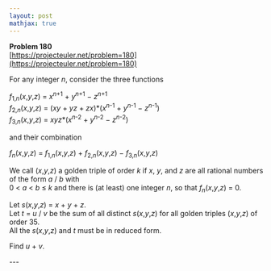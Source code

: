 ```yaml
---
layout: post
mathjax: true
---
```

**Problem 180**  
[https://projecteuler.net/problem=180](https://projecteuler.net/problem=180)

<p>For any integer <var>n</var>, consider the three functions</p>
<p class="margin_left"><var>f</var><sub>1,<var>n</var></sub>(<var>x</var>,<var>y</var>,<var>z</var>) = <var>x</var><sup><var>n</var>+1</sup> + <var>y</var><sup><var>n</var>+1</sup> − <var>z</var><sup><var>n</var>+1</sup><br /><var>f</var><sub>2,<var>n</var></sub>(<var>x</var>,<var>y</var>,<var>z</var>) = (<var>xy</var> + <var>yz</var> + <var>zx</var>)*(<var>x</var><sup><var>n</var>-1</sup> + <var>y</var><sup><var>n</var>-1</sup> − <var>z</var><sup><var>n</var>-1</sup>)<br /><var>f</var><sub>3,<var>n</var></sub>(<var>x</var>,<var>y</var>,<var>z</var>) = <var>xyz</var>*(<var>x</var><sup><var>n</var>-2</sup> + <var>y</var><sup><var>n</var>-2</sup> − <var>z</var><sup><var>n</var>-2</sup>)</p>
<p>and their combination</p>
<p class="margin_left"><var>f</var><sub><var>n</var></sub>(<var>x</var>,<var>y</var>,<var>z</var>) = <var>f</var><sub>1,<var>n</var></sub>(<var>x</var>,<var>y</var>,<var>z</var>) + <var>f</var><sub>2,<var>n</var></sub>(<var>x</var>,<var>y</var>,<var>z</var>) − <var>f</var><sub>3,<var>n</var></sub>(<var>x</var>,<var>y</var>,<var>z</var>)</p>
<p>We call (<var>x</var>,<var>y</var>,<var>z</var>) a golden triple of order <var>k</var> if <var>x</var>, <var>y</var>, and <var>z</var> are all rational numbers of the form <var>a</var> / <var>b</var> with<br />
0 &lt; <var>a</var> &lt; <var>b</var> ≤ <var>k</var> and there is (at least) one integer <var>n</var>, so that <var>f</var><sub><var>n</var></sub>(<var>x</var>,<var>y</var>,<var>z</var>) = 0.</p>
<p>Let <var>s</var>(<var>x</var>,<var>y</var>,<var>z</var>) = <var>x</var> + <var>y</var> + <var>z</var>.<br />
Let <var>t</var> = <var>u</var> / <var>v</var> be the sum of all distinct <var>s</var>(<var>x</var>,<var>y</var>,<var>z</var>) for all golden triples (<var>x</var>,<var>y</var>,<var>z</var>) of order 35.<br /> All the <var>s</var>(<var>x</var>,<var>y</var>,<var>z</var>) and <var>t</var>  must be in reduced form.</p>
<p>Find <var>u</var> + <var>v</var>.</p>
---
